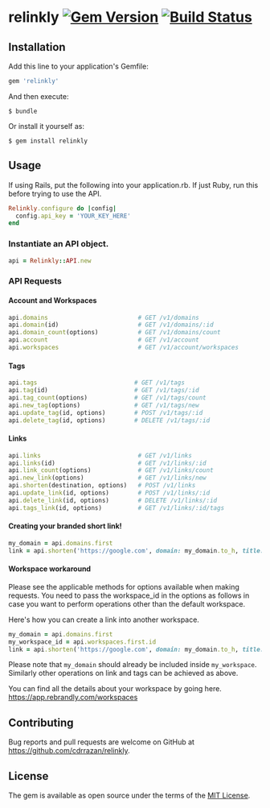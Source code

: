 # relinkly [![Gem Version](https://badge.fury.io/rb/relinkly.svg)](https://badge.fury.io/rb/relinkly) [![Build Status](https://travis-ci.com/cdrrazan/relinkly.svg?branch=master)](https://travis-ci.com/cdrrazan/relinkly)

## Installation

Add this line to your application's Gemfile:

```ruby
gem 'relinkly'
```

And then execute:

    $ bundle

Or install it yourself as:

    $ gem install relinkly

## Usage

If using Rails, put the following into your application.rb. If just Ruby,
run this before trying to use the API.

```ruby
Relinkly.configure do |config|
  config.api_key = 'YOUR_KEY_HERE'
end
```

### Instantiate an API object.

```ruby
api = Relinkly::API.new
```

### API Requests

#### Account and Workspaces
```ruby
api.domains                         # GET /v1/domains
api.domain(id)                      # GET /v1/domains/:id
api.domain_count(options)           # GET /v1/domains/count
api.account                         # GET /v1/account
api.workspaces                      # GET /v1/account/workspaces
```

#### Tags
```ruby
api.tags                           # GET /v1/tags
api.tag(id)                        # GET /v1/tags/:id
api.tag_count(options)             # GET /v1/tags/count
api.new_tag(options)               # GET /v1/tags/new
api.update_tag(id, options)        # POST /v1/tags/:id
api.delete_tag(id, options)        # DELETE /v1/tags/:id
```

#### Links
```ruby
api.links                           # GET /v1/links
api.links(id)                       # GET /v1/links/:id
api.link_count(options)             # GET /v1/links/count
api.new_link(options)               # GET /v1/links/new
api.shorten(destination, options)   # POST /v1/links
api.update_link(id, options)        # POST /v1/links/:id
api.delete_link(id, options)        # DELETE /v1/links/:id
api.tags_link(id, options)          # GET /v1/links/:id/tags
```

#### Creating your branded short link!

```ruby
my_domain = api.domains.first
link = api.shorten('https://google.com', domain: my_domain.to_h, title: 'Google', description: 'Google Homepage')
```

#### Workspace workaround
Please see the applicable methods for options available when making requests. You need to pass the workspace_id in the options as follows in case you want to perform operations other than the default workspace. 

Here's how you can create a link into another workspace. 

```ruby
my_domain = api.domains.first
my_workspace_id = api.workspaces.first.id
link = api.shorten('https://google.com', domain: my_domain.to_h, title: 'Google', description: 'Google Homepage', workspace: my_workspace_id)
```

Please note that `my_domain` should already be included inside `my_workspace`. Similarly other operations on link and tags can be achieved as above.

You can find all the details about your workspace by going here. https://app.rebrandly.com/workspaces


## Contributing

Bug reports and pull requests are welcome on GitHub at https://github.com/cdrrazan/relinkly.


## License

The gem is available as open source under the terms of the [MIT License](http://opensource.org/licenses/MIT).
